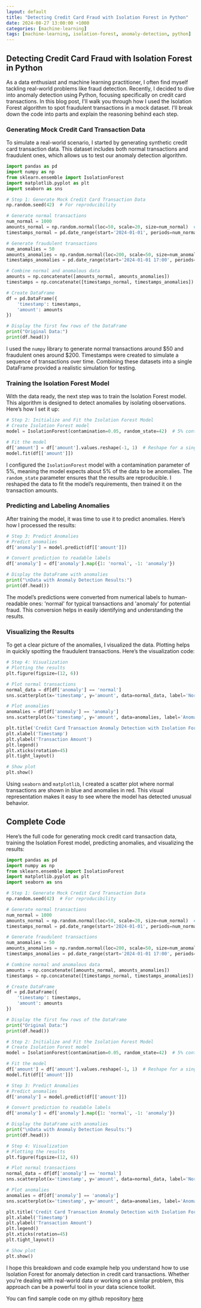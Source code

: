 ```yaml
---
layout: default
title: "Detecting Credit Card Fraud with Isolation Forest in Python"
date: 2024-08-27 13:00:00 +1000
categories: [machine-learning]
tags: [machine-learning, isolation-forest, anomaly-detection, python]
---
```



## Detecting Credit Card Fraud with Isolation Forest in Python

As a data enthusiast and machine learning practitioner, I often find myself tackling real-world problems like fraud detection. Recently, I decided to dive into anomaly detection using Python, focusing specifically on credit card transactions. In this blog post, I'll walk you through how I used the Isolation Forest algorithm to spot fraudulent transactions in a mock dataset. I'll break down the code into parts and explain the reasoning behind each step.

### Generating Mock Credit Card Transaction Data

To simulate a real-world scenario, I started by generating synthetic credit card transaction data. This dataset includes both normal transactions and fraudulent ones, which allows us to test our anomaly detection algorithm.

```python
import pandas as pd
import numpy as np
from sklearn.ensemble import IsolationForest
import matplotlib.pyplot as plt
import seaborn as sns

# Step 1: Generate Mock Credit Card Transaction Data
np.random.seed(42)  # For reproducibility

# Generate normal transactions
num_normal = 1000
amounts_normal = np.random.normal(loc=50, scale=20, size=num_normal)  # Normal transactions around $50
timestamps_normal = pd.date_range(start='2024-01-01', periods=num_normal, freq='T')

# Generate fraudulent transactions
num_anomalies = 50
amounts_anomalies = np.random.normal(loc=200, scale=50, size=num_anomalies)  # Fraudulent transactions around $200
timestamps_anomalies = pd.date_range(start='2024-01-01 17:00', periods=num_anomalies, freq='5T')

# Combine normal and anomalous data
amounts = np.concatenate([amounts_normal, amounts_anomalies])
timestamps = np.concatenate([timestamps_normal, timestamps_anomalies])

# Create DataFrame
df = pd.DataFrame({
    'timestamp': timestamps,
    'amount': amounts
})

# Display the first few rows of the DataFrame
print("Original Data:")
print(df.head())
```

I used the `numpy` library to generate normal transactions around $50 and fraudulent ones around $200. Timestamps were created to simulate a sequence of transactions over time. Combining these datasets into a single DataFrame provided a realistic simulation for testing.

### Training the Isolation Forest Model

With the data ready, the next step was to train the Isolation Forest model. This algorithm is designed to detect anomalies by isolating observations. Here’s how I set it up:

```python
# Step 2: Initialize and Fit the Isolation Forest Model
# Create Isolation Forest model
model = IsolationForest(contamination=0.05, random_state=42)  # 5% contamination

# Fit the model
df['amount'] = df['amount'].values.reshape(-1, 1)  # Reshape for a single feature
model.fit(df[['amount']])
```

I configured the `IsolationForest` model with a contamination parameter of 5%, meaning the model expects about 5% of the data to be anomalies. The `random_state` parameter ensures that the results are reproducible. I reshaped the data to fit the model’s requirements, then trained it on the transaction amounts.

### Predicting and Labeling Anomalies

After training the model, it was time to use it to predict anomalies. Here’s how I processed the results:

```python
# Step 3: Predict Anomalies
# Predict anomalies
df['anomaly'] = model.predict(df[['amount']])

# Convert prediction to readable labels
df['anomaly'] = df['anomaly'].map({1: 'normal', -1: 'anomaly'})

# Display the DataFrame with anomalies
print("\nData with Anomaly Detection Results:")
print(df.head())
```

The model’s predictions were converted from numerical labels to human-readable ones: 'normal' for typical transactions and 'anomaly' for potential fraud. This conversion helps in easily identifying and understanding the results.

### Visualizing the Results

To get a clear picture of the anomalies, I visualized the data. Plotting helps in quickly spotting the fraudulent transactions. Here’s the visualization code:

```python
# Step 4: Visualization
# Plotting the results
plt.figure(figsize=(12, 6))

# Plot normal transactions
normal_data = df[df['anomaly'] == 'normal']
sns.scatterplot(x='timestamp', y='amount', data=normal_data, label='Normal', color='blue')

# Plot anomalies
anomalies = df[df['anomaly'] == 'anomaly']
sns.scatterplot(x='timestamp', y='amount', data=anomalies, label='Anomaly', color='red')

plt.title('Credit Card Transaction Anomaly Detection with Isolation Forest')
plt.xlabel('Timestamp')
plt.ylabel('Transaction Amount')
plt.legend()
plt.xticks(rotation=45)
plt.tight_layout()

# Show plot
plt.show()
```

Using `seaborn` and `matplotlib`, I created a scatter plot where normal transactions are shown in blue and anomalies in red. This visual representation makes it easy to see where the model has detected unusual behavior.

## Complete Code

Here’s the full code for generating mock credit card transaction data, training the Isolation Forest model, predicting anomalies, and visualizing the results:

```python
import pandas as pd
import numpy as np
from sklearn.ensemble import IsolationForest
import matplotlib.pyplot as plt
import seaborn as sns

# Step 1: Generate Mock Credit Card Transaction Data
np.random.seed(42)  # For reproducibility

# Generate normal transactions
num_normal = 1000
amounts_normal = np.random.normal(loc=50, scale=20, size=num_normal)  # Normal transactions around $50
timestamps_normal = pd.date_range(start='2024-01-01', periods=num_normal, freq='T')

# Generate fraudulent transactions
num_anomalies = 50
amounts_anomalies = np.random.normal(loc=200, scale=50, size=num_anomalies)  # Fraudulent transactions around $200
timestamps_anomalies = pd.date_range(start='2024-01-01 17:00', periods=num_anomalies, freq='5T')

# Combine normal and anomalous data
amounts = np.concatenate([amounts_normal, amounts_anomalies])
timestamps = np.concatenate([timestamps_normal, timestamps_anomalies])

# Create DataFrame
df = pd.DataFrame({
    'timestamp': timestamps,
    'amount': amounts
})

# Display the first few rows of the DataFrame
print("Original Data:")
print(df.head())

# Step 2: Initialize and Fit the Isolation Forest Model
# Create Isolation Forest model
model = IsolationForest(contamination=0.05, random_state=42)  # 5% contamination

# Fit the model
df['amount'] = df['amount'].values.reshape(-1, 1)  # Reshape for a single feature
model.fit(df[['amount']])

# Step 3: Predict Anomalies
# Predict anomalies
df['anomaly'] = model.predict(df[['amount']])

# Convert prediction to readable labels
df['anomaly'] = df['anomaly'].map({1: 'normal', -1: 'anomaly'})

# Display the DataFrame with anomalies
print("\nData with Anomaly Detection Results:")
print(df.head())

# Step 4: Visualization
# Plotting the results
plt.figure(figsize=(12, 6))

# Plot normal transactions
normal_data = df[df['anomaly'] == 'normal']
sns.scatterplot(x='timestamp', y='amount', data=normal_data, label='Normal', color='blue')

# Plot anomalies
anomalies = df[df['anomaly'] == 'anomaly']
sns.scatterplot(x='timestamp', y='amount', data=anomalies, label='Anomaly', color='red')

plt.title('Credit Card Transaction Anomaly Detection with Isolation Forest')
plt.xlabel('Timestamp')
plt.ylabel('Transaction Amount')
plt.legend()
plt.xticks(rotation=45)
plt.tight_layout()

# Show plot
plt.show()
```

I hope this breakdown and code example help you understand how to use Isolation Forest for anomaly detection in credit card transactions. Whether you're dealing with real-world data or working on a similar problem, this approach can be a powerful tool in your data science toolkit.

You can find sample code on my github repository [here](https://github.com/rjhalliday/python-anomaly-detection/blob/be048ecb977a2fc9d2fe3b7684e2a7f41fc4c5b4/isolationforest_log_anomaly_detection.ipynb)
